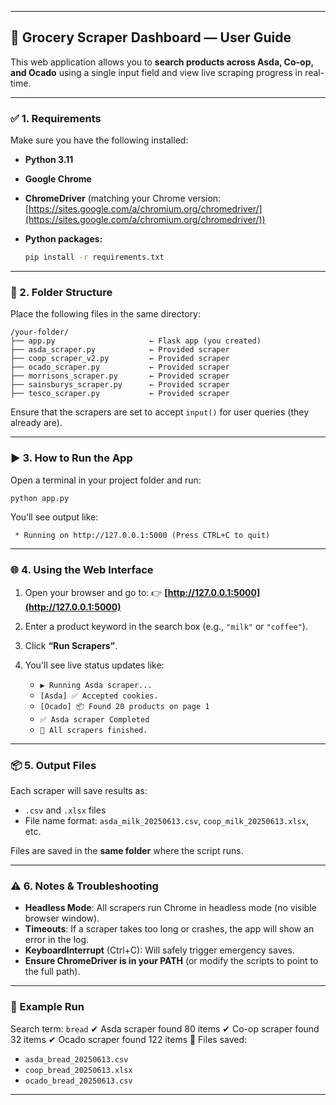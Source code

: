 
---

## 🛒 Grocery Scraper Dashboard — User Guide

This web application allows you to **search products across Asda, Co-op, and Ocado** using a single input field and view live scraping progress in real-time.

---

### ✅ 1. Requirements

Make sure you have the following installed:

* **Python 3.11**
* **Google Chrome**
* **ChromeDriver** (matching your Chrome version: [https://sites.google.com/a/chromium.org/chromedriver/](https://sites.google.com/a/chromium.org/chromedriver/))
* **Python packages:**

  ```bash
  pip install -r requirements.txt
  ```

---

### 📁 2. Folder Structure

Place the following files in the same directory:

```
/your-folder/
├── app.py                     ← Flask app (you created)
├── asda_scraper.py            ← Provided scraper
├── coop_scraper_v2.py         ← Provided scraper
├── ocado_scraper.py           ← Provided scraper
├── morrisons_scraper.py       ← Provided scraper
├── sainsburys_scraper.py      ← Provided scraper
├── tesco_scraper.py           ← Provided scraper
```

Ensure that the scrapers are set to accept `input()` for user queries (they already are).

---

### ▶️ 3. How to Run the App

Open a terminal in your project folder and run:

```bash
python app.py
```

You’ll see output like:

```
 * Running on http://127.0.0.1:5000 (Press CTRL+C to quit)
```

---

### 🌐 4. Using the Web Interface

1. Open your browser and go to:
   👉 **[http://127.0.0.1:5000](http://127.0.0.1:5000)**

2. Enter a product keyword in the search box (e.g., `"milk"` or `"coffee"`).

3. Click **“Run Scrapers”**.

4. You'll see live status updates like:

   * `▶️ Running Asda scraper...`
   * `[Asda] ✅ Accepted cookies.`
   * `[Ocado] 📦 Found 20 products on page 1`
   * `✅ Asda scraper Completed`
   * `🎉 All scrapers finished.`

---

### 📦 5. Output Files

Each scraper will save results as:

* `.csv` and `.xlsx` files
* File name format:
  `asda_milk_20250613.csv`, `coop_milk_20250613.xlsx`, etc.

Files are saved in the **same folder** where the script runs.

---

### ⚠️ 6. Notes & Troubleshooting

* **Headless Mode**: All scrapers run Chrome in headless mode (no visible browser window).
* **Timeouts**: If a scraper takes too long or crashes, the app will show an error in the log.
* **KeyboardInterrupt** (Ctrl+C): Will safely trigger emergency saves.
* **Ensure ChromeDriver is in your PATH** (or modify the scripts to point to the full path).

---

### 🧪 Example Run

Search term: `bread`
✔ Asda scraper found 80 items
✔ Co-op scraper found 32 items
✔ Ocado scraper found 122 items
📁 Files saved:

* `asda_bread_20250613.csv`
* `coop_bread_20250613.xlsx`
* `ocado_bread_20250613.csv`

---

